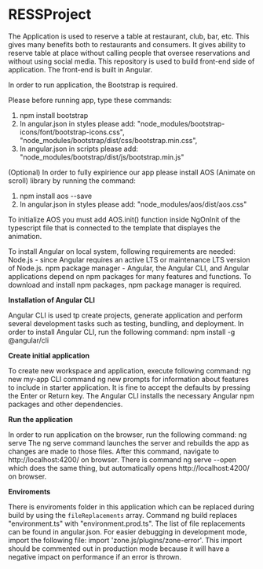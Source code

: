 # RESSProject

The Application is used to reserve a table at restaurant, club, bar, etc. This gives many benefits both to restaurants and consumers. It gives ability to reserve table at place without calling people that oversee reservations and without using social media. This repository is used to build front-end side of application. The front-end is built in Angular. 

In order to run application, the Bootstrap is required.

Please before running app, type these commands:
1. npm install bootstrap
2. In angular.json in styles please add:  "node_modules/bootstrap-icons/font/bootstrap-icons.css",
                                          "node_modules/bootstrap/dist/css/bootstrap.min.css",
3. In angular.json in scripts please add: "node_modules/bootstrap/dist/js/bootstrap.min.js"

(Optional)
In order to fully expirience our app please install AOS (Animate on scroll) library by running the command:
1. npm install aos --save
2. In angular.json in styles please add: "node_modules/aos/dist/aos.css"

To initialize AOS you must add AOS.init() function inside NgOnInit of the typescript file that is connected to the template that displayes the animation.


To install Angular on local system, following requirements are needed:
Node.js - since Angular requires  an active LTS or maintenance LTS version of Node.js.
npm package manager - Angular, the Angular CLI, and Angular applications depend on npm packages for many features and functions. To download and install npm packages,  npm package manager is required. 

 **Installation of Angular CLI**
 
 Angular CLI is used tp create projects, generate application and perform several development tasks such as testing, bundling, and deployment.
 In order to install Angular CLI, run the following command: npm install -g @angular/cli
 
 **Create initial application**
 
 To create new workspace and application, execute following command: ng new my-app
 CLI command ng new prompts for information about features to include in starter application. It is fine to accept the defaults by pressing the Enter or Return key.
 The Angular CLI installs the necessary Angular npm packages and other dependencies.
 
 **Run the application**
 
 In order to run application on the browser, run the following command: ng serve
 The ng serve command launches the server and rebuilds the app as changes are made to those files. After this command, navigate to http://localhost:4200/ on browser.
 There is command ng serve --open which does the same thing, but automatically opens http://localhost:4200/ on browser.
 
 **Enviroments**
 
 There is enviroments folder in this application which can be replaced during build by using the `fileReplacements` array.
 Command ng build replaces "environment.ts" with "environment.prod.ts".
 The list of file replacements can be found in angular.json.
 For easier debugging in development mode, import the following file: import 'zone.js/plugins/zone-error'.
 This import should be commented out in production mode because it will have a negative impact on performance if an error is thrown.
  
